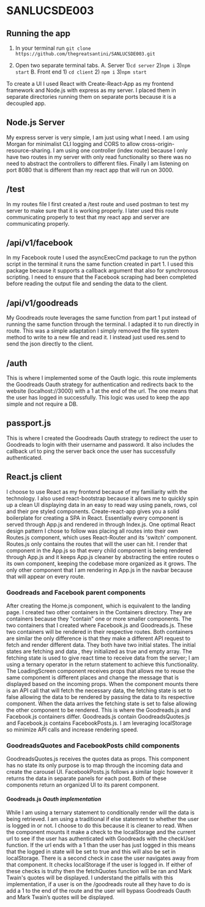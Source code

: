 # SANLUCSDE003

## Running the app

1) In your terminal run ```git clone https://github.com/thegreatsantini/SANLUCSDE003.git```

2) Open two separate terminal tabs.
    A. Server
		1)``cd server``
		2)``npm i``
		3)``npm start``
	B. Front end
		1) ``cd client``
		2) ``npm i``
		3)``npm start``


To create a UI I used React with Create-React-App as my frontend framework and Node.js with express as my server. 
I placed them in separate directories running them on separate ports because it is a decoupled app. 

## Node.js Server

My express server is very simple, I am just using what I need. I am using Morgan for minimalist CLI logging and CORS to allow cross-origin-resource-sharing. I am using one controller (index route) because I only have two routes in my server with only read functionality so there was no need to abstract the controllers to different files. Finally I am listening on port 8080 that is different than my react app that will run on 3000.

## /test
In my routes file I first created a /test route and used postman to test my server to make sure that it is working properly. I later used this route communicating properly to test that my react app and server are communicating properly.

## /api/v1/facebook
In my Facebook route I used the asyncExecCmd package to run the python script in the terminal it runs the same function created in part 1. I used this package because it supports a callback argument that also for synchronous scripting. I need to ensure that the Facebook scraping had been completed before reading the output file and sending the data to the client. 

## /api/v1/goodreads
My Goodreads route leverages the same function from part 1 put instead of running the same function through the terminal. I adapted it to run directly in route. This was a simple adaptation I simply removed the file system method to write to a new file and read it. I instead just used res.send to send the json directly to the client. 

## /auth 
This is where I implemented some of the Oauth logic. this route implements the Goodreads Oauth strategy for authentication and redirects back to the website (localhost://3000) with a 1 at the end of the url. The one means that the user has logged in successfully. This logic was used to keep the app simple and not require a DB.

## passport.js
This is where I created the Goodreads Oauth strategy to redirect the user to Goodreads to login with their username and password. It also includes the callback url to ping the server back once the user has successfully authenticated.


## React.js client

I choose to use React as my frontend because of my familiarity with the technology. I also used react-bootstrap because it allows me to quickly spin up a clean UI displaying data in an easy to read way using panels, rows, col and their pre styled components. Create-react-app gives you a solid boilerplate for creating a SPA in React. Essentially every component is served through App.js and rendered in through Index.js. One optimal React design pattern I chose to follow was placing all routes into their own Routes.js component, which uses React-Router and its 'switch' component. Routes.js only contains the routes that will the user can hit. I render that component in the App.js so that every child component is being rendered through App.js and it keeps App.js cleaner by abstracting the entire routes o its own component, keeping the codebase more organized as it grows. The only other component that I am rendering in App.js in the navbar because that will appear on every route.

### Goodreads and Facebook parent components 

After creating the Home.js component, which is equivalent to the landing page. I created two other containers in the Containers directory. They are containers because they "contain" one or more smaller components. The two containers that I created where Facebook.js and Goodreads.js. These two containers will be rendered in their respective routes. Both containers are similar the only difference is that they make a different API request to fetch and render different data. They both have two initial states. The initial states are fetching <bool> and data <array>, they initialized as true and empty array. The fetching state is used to give react time to receive data from the server; I am using a ternary operator in the return statement to achieve this functionality. The LoadingScreen component receives props that allows me to reuse the same component is different places and change the message that is displayed based on the incoming props. When the component mounts there is an API call that will fetch the necessary data, the fetching state is set to false allowing the data to be rendered by passing the data to its respective component. When the data arrives the fetching state is set to false allowing the other component to be rendered. This is where the Goodreads.js and Facebook.js containers differ. Goodreads.js contain GoodreadsQuotes.js and Facebook.js contains FacebookPosts.js.  I am leveraging localStorage so minimize API calls and increase rendering speed.

### GoodreadsQuotes and FacebookPosts child components

GoodreadsQuotes.js receives the quotes data as props. This component has no state its only purpose is to map through the incoming data and create the carousel UI. FacebookPosts.js follows a similar logic however it returns the data in separate panels for each post. Both of these components return an organized UI to its parent component.

#### Goodreads.js *Oauth implementation*

While I am using a ternary statement to conditionally render will the data is being retrieved. I am using a traditional if else statement to whether the user is logged in or not. I choose to do this because it is cleaner to read. When the component mounts it make a check to the localStorage and the current url to see if the user has authenticated with Goodreads with the checkUser function. If the url ends with a 1 than the user has just logged in this means that the logged in state will be set to true and this will also be set in localStorage. There is a second check in case the user navigates away from that component. It checks localStorage if the user is logged in. If either of these checks is truthy then the fetchQuotes function will be ran and Mark Twain's quotes will be displayed. I understand the pitfalls with this implementation, if a user is on the /goodreads route all they have to do is add a 1 to the end of the route and the user will bypass Goodreads Oauth and Mark Twain’s quotes will be displayed.

